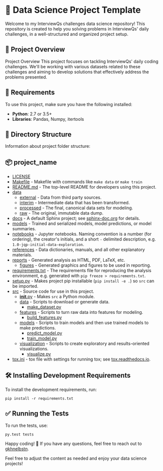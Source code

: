 # 🧠 Data Science Project Template

Welcome to my InterviewQs challenges data science repository! This repository is created to help you solving problems in InterviewQs' daily challenges, in a well-structured and organized project setup.

## 🌟 Project Overview

Project Overview
This project focuses on tackling InterviewQs' daily coding challenges. We'll be working with various datasets related to these challenges and aiming to develop solutions that effectively address the problems presented.

## 🔧 Requirements

To use this project, make sure you have the following installed:

- **Python**: 2.7 or 3.5+
- **Libraries**: Pandas, Numpy, itertools

## 📁 Directory Structure
Information about project folder structure:

## 📦 project_name
- [LICENSE](./LICENSE)
- [Makefile](./Makefile) - Makefile with commands like `make data` or `make train`
- [README.md](./README.md) - The top-level README for developers using this project.
- [data](./data)
  - [external](./data/external) - Data from third party sources.
  - [interim](./data/interim) - Intermediate data that has been transformed.
  - [processed](./data/processed) - The final, canonical data sets for modeling.
  - [raw](./data/raw) - The original, immutable data dump.
- [docs](./docs) - A default Sphinx project; see [sphinx-doc.org](https://www.sphinx-doc.org/) for details.
- [models](./models) - Trained and serialized models, model predictions, or model summaries.
- [notebooks](./notebooks) - Jupyter notebooks. Naming convention is a number (for ordering), the creator's initials, and a short `-` delimited description, e.g. `1.0-jqp-initial-data-exploration`.
- [references](./references) - Data dictionaries, manuals, and all other explanatory materials.
- [reports](./reports) - Generated analysis as HTML, PDF, LaTeX, etc.
  - [figures](./reports/figures) - Generated graphics and figures to be used in reporting.
- [requirements.txt](./requirements.txt) - The requirements file for reproducing the analysis environment, e.g. generated with `pip freeze > requirements.txt`.
- [setup.py](./setup.py) - Makes project pip installable (`pip install -e .`) so `src` can be imported.
- [src](./src) - Source code for use in this project.
  - [__init__.py](./src/__init__.py) - Makes `src` a Python module.
  - [data](./src/data) - Scripts to download or generate data.
    - [make_dataset.py](./src/data/make_dataset.py)
  - [features](./src/features) - Scripts to turn raw data into features for modeling.
    - [build_features.py](./src/features/build_features.py)
  - [models](./src/models) - Scripts to train models and then use trained models to make predictions.
    - [predict_model.py](./src/models/predict_model.py)
    - [train_model.py](./src/models/train_model.py)
  - [visualization](./src/visualization) - Scripts to create exploratory and results-oriented visualizations.
    - [visualize.py](./src/visualization/visualize.py)
- [tox.ini](./tox.ini) - tox file with settings for running tox; see [tox.readthedocs.io](https://tox.readthedocs.io/).


## 🛠️ Installing Development Requirements
To install the development requirements, run:
```
pip install -r requirements.txt
```
## ✅ Running the Tests
To run the tests, use:
```
py.test tests
```
Happy coding! 🎉 If you have any questions, feel free to reach out to [gkhnelbstn](https://github.com/gkhnelbstn).

Feel free to adjust the content as needed and enjoy your data science projects!

